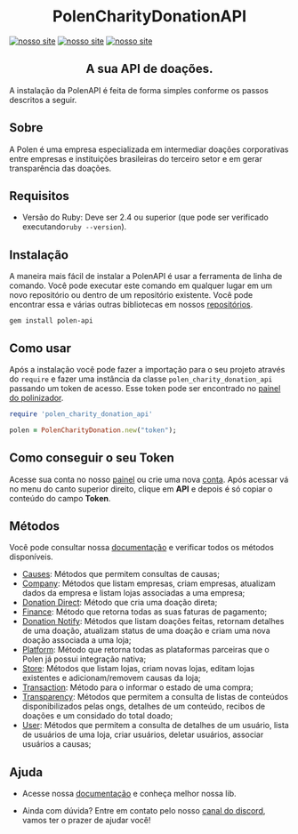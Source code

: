 <h1 align="center">PolenCharityDonationAPI</h1>


[![nosso site](https://img.shields.io/badge/nosso%20site-polen-%23413279)](https://polen.com.br/)
[![nosso site](https://img.shields.io/badge/ruby-V2.4-red)](https://www.ruby-lang.org/pt/)
[![nosso site](https://img.shields.io/badge/helper-polen--dev-%239653a1)](https://polen-donation.github.io/polen-docs/)


<h2 align="center">A sua API de doações.</h2>

A instalação da PolenAPI é feita de forma simples conforme os passos descritos a seguir.

## Sobre

A Polen é uma empresa especializada em intermediar doações corporativas entre empresas e instituições brasileiras do terceiro setor e em gerar transparência das doações.

## Requisitos

- Versão do Ruby: Deve ser 2.4 ou superior (que pode ser verificado executando`ruby --version`).

## Instalação

A maneira mais fácil de instalar a PolenAPI é usar a ferramenta de linha de comando. Você pode executar este comando em qualquer lugar em um novo repositório ou dentro de um repositório existente.
Você pode encontrar essa e várias outras bibliotecas em nossos [repositórios](https://github.com/Polen-Donation/PolenCharityDonationAPI).
```shell
gem install polen-api
```

## Como usar
Após a instalação você pode fazer a importação para o seu projeto através do `require` e fazer uma instância da classe `polen_charity_donation_api` passando um token de acesso. Esse token pode ser encontrado no [painel do polinizador](https://painel.opolen.com.br/).


```ruby
require 'polen_charity_donation_api'

polen = PolenCharityDonation.new("token");
```

## Como conseguir o seu Token
Acesse sua conta no nosso [painel](https://painel.polen.com.br/#/pages/login) ou crie uma nova [conta](https://bemvindo.opolen.com.br/#/customization). Após acessar vá no menu do canto superior direito, clique em **API** e depois é só copiar o conteúdo do campo **Token**.

## Métodos

Você pode consultar nossa [documentação](https://polen-donation.github.io/polen-docs/docs/) e verificar todos os métodos disponíveis.

- [Causes](https://polen-donation.github.io/polen-docs/docs/ruby/methods/cause): Métodos que permitem consultas de causas;
- [Company](https://polen-donation.github.io/polen-docs/docs/ruby/methods/company): Métodos que listam empresas, criam empresas, atualizam dados da empresa e listam lojas associadas a uma empresa;
- [Donation Direct](https://polen-donation.github.io/polen-docs/docs/ruby/methods/donation-direct): Método que cria uma doação direta;
- [Finance](https://polen-donation.github.io/polen-docs/docs/ruby/methods/finance): Método que retorna todas as suas faturas de pagamento;
- [Donation Notify](https://polen-donation.github.io/polen-docs/docs/ruby/methods/notify-donation): Métodos que listam doações feitas, retornam detalhes de uma doação, atualizam status de uma doação e criam uma nova doação associada a uma loja;
- [Platform](https://polen-donation.github.io/polen-docs/docs/ruby/methods/platform):  Método que retorna todas as plataformas parceiras que o Polen já possui integração nativa;
- [Store](https://polen-donation.github.io/polen-docs/docs/ruby/methods/store): Métodos que listam lojas, criam novas lojas, editam lojas existentes e adicionam/removem causas da loja;
- [Transaction](https://polen-donation.github.io/polen-docs/docs/ruby/methods/transaction): Método para o informar o estado de uma compra;
- [Transparency](https://polen-donation.github.io/polen-docs/docs/ruby/methods/transparency): Métodos que permitem a consulta de listas de conteúdos disponibilizados pelas ongs, detalhes de um conteúdo, recibos de doações e um considado do total doado;
- [User](https://polen-donation.github.io/polen-docs/docs/ruby/methods/user): Métodos que permitem a consulta de detalhes de um usuário, lista de usuários de uma loja, criar usuários, deletar usuários, associar usuários a causas;

## Ajuda

- Acesse nossa [documentação](https://polen-donation.github.io/polen-docs/) e conheça melhor nossa lib.

- Ainda com dúvida? Entre em contato pelo nosso [canal do discord](https://discord.gg/6YVtUbKS4b), vamos ter o prazer de ajudar você!
